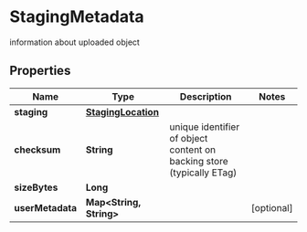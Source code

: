 

# StagingMetadata

information about uploaded object

## Properties

Name | Type | Description | Notes
------------ | ------------- | ------------- | -------------
**staging** | [**StagingLocation**](StagingLocation.md) |  | 
**checksum** | **String** | unique identifier of object content on backing store (typically ETag) | 
**sizeBytes** | **Long** |  | 
**userMetadata** | **Map&lt;String, String&gt;** |  |  [optional]



